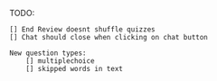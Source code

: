 TODO:

    [] End Review doesnt shuffle quizzes
    [] Chat should close when clicking on chat button

    New question types:
        [] multiplechoice
        [] skipped words in text